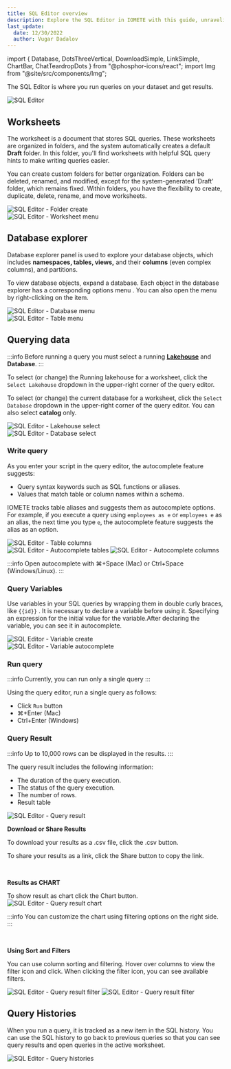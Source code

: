 ```yaml
---
title: SQL Editor overview
description: Explore the SQL Editor in IOMETE with this guide, unraveling the intricacies of querying for a seamless and efficient data exploration experience.
last_update:
  date: 12/30/2022
  author: Vugar Dadalov
---
```


import { Database, DotsThreeVertical, DownloadSimple, LinkSimple, ChartBar, ChatTeardropDots } from "@phosphor-icons/react";
import Img from "@site/src/components/Img";

The SQL Editor is where you run queries on your dataset and get results.

<Img src="/img/user-guide/sql-editor/sql-editor.png" alt="SQL Editor"/>

## Worksheets

The worksheet is a document that stores SQL queries. These worksheets are organized in folders, and the system automatically creates a default **Draft** folder. In this folder, you'll find worksheets with helpful SQL query hints to make writing queries easier.

You can create custom folders for better organization. Folders can be deleted, renamed, and modified, except for the system-generated 'Draft' folder, which remains fixed. Within folders, you have the flexibility to create, duplicate, delete, rename, and move worksheets.

<div class="row">
    <div class="col col--6">
      <Img src="/img/user-guide/sql-editor/folder-create.png" alt="SQL Editor - Folder create" maxWidth="400px"/>
    </div>
    <div class="col col--6">
      <Img src="/img/user-guide/sql-editor/worksheet-menu.png" alt="SQL Editor - Worksheet menu" maxWidth="400px"/>
    </div>
  </div>

## Database explorer

Database explorer panel is used to explore your database objects, which includes **namespaces, tables, views,** and their **columns** (even complex columns), and partitions.

To view database objects, expand a database. Each object in the database explorer has a corresponding options menu <DotsThreeVertical size={16} weight="duotone"/>.
You can also open the menu by right-clicking on the item.

<div class="row">
    <div class="col col--6">
      <Img src="/img/user-guide/sql-editor/db-menu.png" alt="SQL Editor - Database menu" maxWidth="400px"/>
    </div>
    <div class="col col--6">
      <Img src="/img/user-guide/sql-editor/table-menu.png" alt="SQL Editor - Table menu" maxWidth="400px"/>
    </div>
</div>

## Querying data

:::info
Before running a query you must select a running **[Lakehouse](/user-guide/virtual-lakehouses)** and **Database**.
:::

To select (or change) the Running lakehouse for a worksheet, click the `Select Lakehouse` dropdown in the upper-right corner of the query editor.

To select (or change) the current database for a worksheet, click the `Select Database` dropdown in the upper-right corner of the query editor.
You can also select **catalog** only.

<div class="row">
    <div class="col col--6">
      <Img src="/img/user-guide/sql-editor/lakehouse-select.png" alt="SQL Editor - Lakehouse select" maxWidth="400px"/>
    </div>
    <div class="col col--6">
      <Img src="/img/user-guide/sql-editor/db-select.png" alt="SQL Editor - Database select" maxWidth="400px"/>
    </div>
</div>

### Write query

As you enter your script in the query editor, the autocomplete feature suggests:

- Query syntax keywords such as SQL functions or aliases.
- Values that match table or column names within a schema.

IOMETE tracks table aliases and suggests them as autocomplete options. For example, if you execute a query using `employees as e` or `employees e` as an alias, the next time you type `e`, the autocomplete feature suggests the alias as an option.

  <div class="row">
    <div class="col col--5">
      <Img src="/img/user-guide/sql-editor/table-columns.png" alt="SQL Editor - Table columns" maxWidth="400px"/>
    </div>
    <div class="col col--7">
      <Img src="/img/user-guide/sql-editor/autocomplete-table.png" alt="SQL Editor - Autocomplete tables" maxWidth="400px"/>
      <Img src="/img/user-guide/sql-editor/autocomplete-column.png" alt="SQL Editor - Autocomplete columns" maxWidth="400px"/>
    </div>
  </div>

:::info Open autocomplete with
⌘+Space (Mac) or Ctrl+Space (Windows/Linux).
:::

### Query Variables

Use variables in your SQL queries by wrapping them in double curly braces, like `{{id}}` .
It is necessary to declare a variable before using it. Specifying an expression for the initial value for the variable.After declaring the variable, you can see it in autocomplete.

<div class="row">
    <div class="col col--6">
      <Img src="/img/user-guide/sql-editor/variable-create.png" alt="SQL Editor - Variable create" maxWidth="400px"/>
    </div>
    <div class="col col--6">
      <Img src="/img/user-guide/sql-editor/variable-autocomplete.png" alt="SQL Editor - Variable autocomplete" maxWidth="400px"/>
    </div>
</div>

### Run query

:::info
Currently, you can run only a single query
:::

Using the query editor, run a single query as follows:

- Click `Run` button
- ⌘+Enter (Mac)
- Ctrl+Enter (Windows)

### Query Result

:::info
Up to 10,000 rows can be displayed in the results.
:::

The query result includes the following information:

- The duration of the query execution.
- The status of the query execution.
- The number of rows.
- Result table

<Img src="/img/user-guide/sql-editor/sql-editor-query-result-1.png" alt="SQL Editor - Query result"/>

<br/>

**Download or Share Results**

To download your results as a .csv file, click the <span className="inline-button"><DownloadSimple size={16}/>.csv</span> button.

To share your results as a link, click the <span className="inline-button"><LinkSimple size={16}/>Share</span> button to copy the link.

<br/>

**Results as CHART**

To show result as chart click the <span className="inline-button"><ChartBar size={16}/>Chart</span> button.
<Img src="/img/user-guide/sql-editor/sql-editor-query-result-chart.png"  alt="SQL Editor - Query result chart"/>

:::info
You can customize the chart using filtering options on the right side.
:::

<br/>

**Using Sort and Filters**

You can use column sorting and filtering. Hover over columns to view the filter icon and click.
When clicking the filter icon, you can see available filters.

<Img src="/img/user-guide/sql-editor/sql-editor-result-filter-1.png" maxWidth="360px" alt="SQL Editor - Query result filter"/>

<Img src="/img/user-guide/sql-editor/sql-editor-result-filter-contains-1.png" alt="SQL Editor - Query result filter"/>

## Query Histories

When you run a query, it is tracked as a new item in the SQL history. You can use the SQL history to go back to previous queries so that you can see query results and open queries in the active worksheet.

<Img src="/img/user-guide/sql-editor/query-history.png" alt="SQL Editor - Query histories"/>

<!-- ## IOMETE AI Assistant

To open IOMETE AI Assistant click the <span className="inline-button"><ChatTeardropDots size={16}/>AI Assistant</span> button.

<Img src="/img/user-guide/sql-editor/sql-editor-ai-chat.png"  alt="SQL Editor - Query result chart"/>

:::info
You can easily paste the SQL code using the <span className="inline-button">Paste into editor</span> button from the chat into our editor, and then run it.
:::

IOMETE SQL AI assistant can help users in many different ways, some of which are:

- **Helping write queries:** It creates SQL queries for users who aren't familiar with SQL or want quicker query writing.

- **Fixing errors:** It finds and fixes mistakes in SQL queries instantly, so users can write accurate queries.

- **Speeding up queries:** It suggests ways to make SQL queries run faster and more efficiently.

- **Quick suggestions:** It predicts and suggests SQL words, namespaces, tables and more as users type, cutting down on errors and speeding up writing.

- **Exploring data:** It makes it easier to understand databases by showing how tables relate and what information they hold. -->
